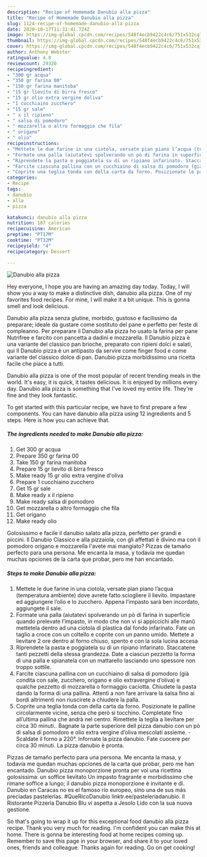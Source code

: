 ```yaml
---
description: "Recipe of Homemade Danubio alla pizza"
title: "Recipe of Homemade Danubio alla pizza"
slug: 1124-recipe-of-homemade-danubio-alla-pizza
date: 2020-10-17T11:31:41.724Z
image: https://img-global.cpcdn.com/recipes/548f4ecb9422c4c6/751x532cq70/danubio-alla-pizza-recipe-main-photo.jpg
thumbnail: https://img-global.cpcdn.com/recipes/548f4ecb9422c4c6/751x532cq70/danubio-alla-pizza-recipe-main-photo.jpg
cover: https://img-global.cpcdn.com/recipes/548f4ecb9422c4c6/751x532cq70/danubio-alla-pizza-recipe-main-photo.jpg
author: Anthony Webster
ratingvalue: 4.8
reviewcount: 29320
recipeingredient:
- "300 gr acqua"
- "350 gr farina 00"
- "150 gr farina manitoba"
- "15 gr lievito di birra fresco"
- "15 gr olio extra vergine doliva"
- "1 cucchiaino zucchero"
- "15 gr sale"
- " x il ripieno"
- " salsa di pomodoro"
- " mozzarella o altro formaggio che fila"
- " origano"
- " olio"
recipeinstructions:
- "Mettete le due farine in una ciotola, versate pian piano l’acqua (temperatura ambiente) dove avrete fatto sciogliere il lievito. Impastare ed aggiungere l’olio e lo zucchero. Appena l’impasto sarà ben incordato, aggiungete il sale."
- "Formate una palla (aiutatevi spolverando un pò di farina in superficie quando prelevate l’impasto, in modo che non vi si appiccichi alle mani) mettetela dentro ad una ciotola di plastica dal fondo infarinato. Fate un taglio a croce con un coltello e coprite con un panno umido. Mettete a lievitare 2 ore dentro al forno chiuso, spento e con la sola lucina accesa"
- "Riprendete la pasta e poggiatela su di un ripiano infarinato. Staccatene tanti pezzetti della stessa grandezza. Date a ciascun pezzetto la forma di una palla e spianatela con un mattarello lasciando uno spessore non troppo sottile."
- "Farcite ciascuna pallina con un cucchiaino di salsa di pomodoro (già condita con sale, zucchero, origano e olio extravergine d’oliva) e qualche pezzetto di mozzarella o formaggio caciotta. Chiudete la pasta dando la forma di una pallina. Attenti a non fare arrivare la salsa fino ai bordi altrimenti non riuscirete a chiudere la palla."
- "Coprite una teglia tonda con della carta da forno. Posizionate le palline circolarmente vicine, senza che però si tocchino. Completate fino all’ultima pallina che andrà nel centro. Rimettete la teglia a lievitare per circa 30 minuti.. Bagnate la parte superiore dell pizza danubio con un pò di salsa di pomodoro e olio extra vergine d’oliva mescolati assieme. Scaldate il forno a 220°. Infornate la pizza danubio. Fate cuocere per circa 30 minuti. La pizza danubio è pronta."
categories:
- Recipe
tags:
- danubio
- alla
- pizza

katakunci: danubio alla pizza 
nutrition: 187 calories
recipecuisine: American
preptime: "PT17M"
cooktime: "PT32M"
recipeyield: "4"
recipecategory: Dessert

---
```



![Danubio alla pizza](https://img-global.cpcdn.com/recipes/548f4ecb9422c4c6/751x532cq70/danubio-alla-pizza-recipe-main-photo.jpg)

Hey everyone, I hope you are having an amazing day today. Today, I will show you a way to make a distinctive dish, danubio alla pizza. One of my favorites food recipes. For mine, I will make it a bit unique. This is gonna smell and look delicious.

Danubio alla pizza senza glutine, morbido, gustoso e facilissimo da preparare; ideale da gustare come sostituto del pane e perfetto per feste di compleanno. Per preparare il Danubio alla pizza ho usato la farina per pane Nutrifree e farcito con pancetta a dadini e mozzarella. Il Danubio pizza è una variante del classico pan brioche, preparato con ripieni dolci e salati, qui Il Danubio pizza è un antipasto da servire come finger food e come variante del classico dolce di pan. Danubio pizza morbidissimo una ricetta facile che piace a tutti.

Danubio alla pizza is one of the most popular of recent trending meals in the world. It's easy, it is quick, it tastes delicious. It is enjoyed by millions every day. Danubio alla pizza is something that I've loved my entire life. They're fine and they look fantastic.


To get started with this particular recipe, we have to first prepare a few components. You can have danubio alla pizza using 12 ingredients and 5 steps. Here is how you can achieve that.

<!--inarticleads1-->

##### The ingredients needed to make Danubio alla pizza:

1. Get 300 gr acqua
1. Prepare 350 gr farina 00
1. Take 150 gr farina manitoba
1. Prepare 15 gr lievito di birra fresco
1. Make ready 15 gr olio extra vergine d&#39;oliva
1. Prepare 1 cucchiaino zucchero
1. Get 15 gr sale
1. Make ready  x il ripieno
1. Make ready  salsa di pomodoro
1. Get  mozzarella o altro formaggio che fila
1. Get  origano
1. Make ready  olio


Golosissimo e facile il danubio salato alla pizza, perfetto per grandi e piccini. Il Danubio Classico e alla pizzaiola, con gli affettati è divino ma con il pomodoro origano e mozzarella l&#39;avete mai mangiato? Pizzas de tamaño perfecto para una persona. Me encanta la masa, y todavía me quedan muchas opciones de la carta que probar, pero me han encantado. 

<!--inarticleads2-->

##### Steps to make Danubio alla pizza:

1. Mettete le due farine in una ciotola, versate pian piano l’acqua (temperatura ambiente) dove avrete fatto sciogliere il lievito. Impastare ed aggiungere l’olio e lo zucchero. Appena l’impasto sarà ben incordato, aggiungete il sale.
1. Formate una palla (aiutatevi spolverando un pò di farina in superficie quando prelevate l’impasto, in modo che non vi si appiccichi alle mani) mettetela dentro ad una ciotola di plastica dal fondo infarinato. Fate un taglio a croce con un coltello e coprite con un panno umido. Mettete a lievitare 2 ore dentro al forno chiuso, spento e con la sola lucina accesa
1. Riprendete la pasta e poggiatela su di un ripiano infarinato. Staccatene tanti pezzetti della stessa grandezza. Date a ciascun pezzetto la forma di una palla e spianatela con un mattarello lasciando uno spessore non troppo sottile.
1. Farcite ciascuna pallina con un cucchiaino di salsa di pomodoro (già condita con sale, zucchero, origano e olio extravergine d’oliva) e qualche pezzetto di mozzarella o formaggio caciotta. Chiudete la pasta dando la forma di una pallina. Attenti a non fare arrivare la salsa fino ai bordi altrimenti non riuscirete a chiudere la palla.
1. Coprite una teglia tonda con della carta da forno. Posizionate le palline circolarmente vicine, senza che però si tocchino. Completate fino all’ultima pallina che andrà nel centro. Rimettete la teglia a lievitare per circa 30 minuti.. Bagnate la parte superiore dell pizza danubio con un pò di salsa di pomodoro e olio extra vergine d’oliva mescolati assieme. - Scaldate il forno a 220°. Infornate la pizza danubio. Fate cuocere per circa 30 minuti. La pizza danubio è pronta.


Pizzas de tamaño perfecto para una persona. Me encanta la masa, y todavía me quedan muchas opciones de la carta que probar, pero me han encantado. Danubio pizza monoporzione pronta per voi una ricettina golosissima: un soffice lievitato Un impasto fragrante e morbidissimo che rimane soffice a lungo; il danubio pizza monoporzione è invitante e di. Danubio en Caracas no es el famoso río europeo, sino una de sus más preciadas pastelerías. #QueRicoDanubio linktr.ee/pasteleriadanubio. Il Ristorante Pizzeria Danubio Blu vi aspetta a Jesolo Lido con la sua nuova gestione. 

So that's going to wrap it up for this exceptional food danubio alla pizza recipe. Thank you very much for reading. I'm confident you can make this at home. There is gonna be interesting food at home recipes coming up. Remember to save this page in your browser, and share it to your loved ones, friends and colleague. Thanks again for reading. Go on get cooking!
